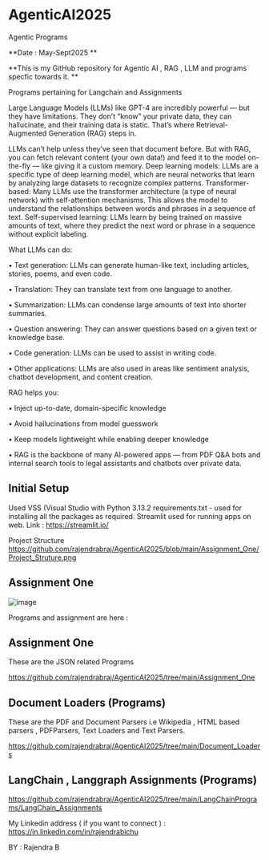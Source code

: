# AgenticAI2025

Agentic Programs

**Date : May-Sept2025 
**

**This is my GitHub repository for Agentic AI , RAG , LLM and programs specfic towards it. **

Programs pertaining for Langchain and Assignments

Large Language Models (LLMs) like GPT-4 are incredibly powerful — but they have limitations. They don’t “know” your private data, they can hallucinate, and their training data is static. That’s where Retrieval-Augmented Generation (RAG) steps in.

LLMs can’t help unless they’ve seen that document before. But with RAG, you can fetch relevant content (your own data!) and feed it to the model on-the-fly — like giving it a custom memory.
Deep learning models:
  LLMs are a specific type of deep learning model, which are neural networks that learn by analyzing large datasets to recognize complex patterns.
Transformer-based:
  Many LLMs use the transformer architecture (a type of neural network) with self-attention mechanisms. This allows the model to understand the relationships between words and phrases in a sequence of text.
Self-supervised learning:
LLMs learn by being trained on massive amounts of text, where they predict the next word or phrase in a sequence without explicit labeling. 

What LLMs can do:

•	Text generation: LLMs can generate human-like text, including articles, stories, poems, and even code. 

•	Translation: They can translate text from one language to another. 

•	Summarization: LLMs can condense large amounts of text into shorter summaries. 

•	Question answering: They can answer questions based on a given text or knowledge base. 

•	Code generation: LLMs can be used to assist in writing code. 

•	Other applications: LLMs are also used in areas like sentiment analysis, chatbot development, and content creation.



  
RAG helps you:

•	Inject up-to-date, domain-specific knowledge

•	Avoid hallucinations from model guesswork

•	Keep models lightweight while enabling deeper knowledge 

•	RAG is the backbone of many AI-powered apps — from PDF Q&A bots and internal search tools to legal assistants and chatbots over private data.

##  **Initial Setup** 

Used VSS (Visual Studio with Python 3.13.2
requirements.txt - used for installing all the packages as required.
Streamlit used for running apps on web.  Link :   https://streamlit.io/

Project Structure 
https://github.com/rajendrabraj/AgenticAI2025/blob/main/Assignment_One/Project_Struture.png

##  **Assignment One** 



![image](https://github.com/user-attachments/assets/7b3fad73-e161-43c4-993a-b7646a43eb28)


Programs and assignment are here :

##  **Assignment One** 

These are the JSON related Programs

https://github.com/rajendrabraj/AgenticAI2025/tree/main/Assignment_One

##  **Document Loaders (Programs)**

These are the PDF and Document Parsers i.e Wikipedia , HTML based parsers , PDFParsers, Text Loaders and Text Parsers.

https://github.com/rajendrabraj/AgenticAI2025/tree/main/Document_Loaders

##  **LangChain , Langgraph Assignments  (Programs)**

https://github.com/rajendrabraj/AgenticAI2025/tree/main/LangChainPrograms/LangChain_Assignments

My Linkedin address ( if you want to connect )  :    https://in.linkedin.com/in/rajendrabichu

BY : Rajendra B

